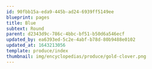 ```yaml
---
id: 90fbb15a-eda9-445b-ad24-6939ff5149ee
blueprint: pages
title: Blue
subtext: Round
parent: d2343d9c-786c-4bbc-bf51-b50d6a546ecf
updated_by: ea6393ed-5c2e-4abf-b78d-80b9488e0102
updated_at: 1643213056
template: produce/index
thumbnail: img/encyclopedias/produce/gold-clover.png
---
```

